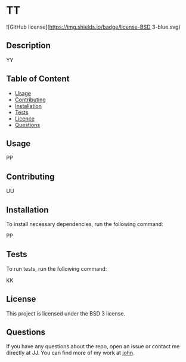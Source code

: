 

  # **TT**


  ![GitHub license](https://img.shields.io/badge/license-BSD 3-blue.svg)

  ## Description 
  YY

  ## Table of Content

  * [Usage](#usage)
  * [Contributing](#contributing)
  * [Installation](#installation)
  * [Tests](#tests)
  * [Licence](#licence)
  * [Questions](#questions)

  ## Usage

  PP

  ## Contributing

  UU

  ## Installation

  To install necessary dependencies, run the following command:

  PP

  ## Tests

  To run tests, run the following command:
  
  KK

  ## License

  This project  is licensed under the BSD 3 license.

  ## Questions

  If you have any questions about the repo, open an issue or contact me directly at JJ. You can find more of my work at [john](https://github.com/john/).

